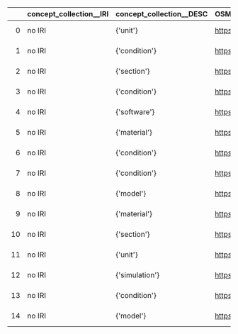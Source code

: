 |    | concept_collection__IRI   | concept_collection__DESC   | OSMO_IRI                                                | OSMO_DESC              |
|---:|:--------------------------|:---------------------------|:--------------------------------------------------------|:-----------------------|
|  0 | no IRI                    | {'unit'}                   | https://purl.vimmp.eu/semantics/vivo/vivo.ttl#unit      | {'name': 'unit'}       |
|  1 | no IRI                    | {'condition'}              | https://purl.vimmp.eu/semantics/osmo/osmo.ttl#condition | {'name': 'condition'}  |
|  2 | no IRI                    | {'section'}                | https://purl.vimmp.eu/semantics/osmo/osmo.ttl#section   | {'name': 'section'}    |
|  3 | no IRI                    | {'condition'}              | https://purl.vimmp.eu/semantics/osmo/osmo.ttl#condition | {'name': 'condition'}  |
|  4 | no IRI                    | {'software'}               | https://purl.vimmp.eu/semantics/osmo/osmo.ttl#software  | {'name': 'software'}   |
|  5 | no IRI                    | {'material'}               | https://emmc.eu/semantics/evmpo/evmpo.ttl#material      | {'name': 'material'}   |
|  6 | no IRI                    | {'condition'}              | https://purl.vimmp.eu/semantics/osmo/osmo.ttl#condition | {'name': 'condition'}  |
|  7 | no IRI                    | {'condition'}              | https://purl.vimmp.eu/semantics/osmo/osmo.ttl#condition | {'name': 'condition'}  |
|  8 | no IRI                    | {'model'}                  | https://emmc.eu/semantics/evmpo/evmpo.ttl#model         | {'name': 'model'}      |
|  9 | no IRI                    | {'material'}               | https://emmc.eu/semantics/evmpo/evmpo.ttl#material      | {'name': 'material'}   |
| 10 | no IRI                    | {'section'}                | https://purl.vimmp.eu/semantics/osmo/osmo.ttl#section   | {'name': 'section'}    |
| 11 | no IRI                    | {'unit'}                   | https://purl.vimmp.eu/semantics/vivo/vivo.ttl#unit      | {'name': 'unit'}       |
| 12 | no IRI                    | {'simulation'}             | https://emmc.eu/semantics/evmpo/evmpo.ttl#simulation    | {'name': 'simulation'} |
| 13 | no IRI                    | {'condition'}              | https://purl.vimmp.eu/semantics/osmo/osmo.ttl#condition | {'name': 'condition'}  |
| 14 | no IRI                    | {'model'}                  | https://emmc.eu/semantics/evmpo/evmpo.ttl#model         | {'name': 'model'}      |